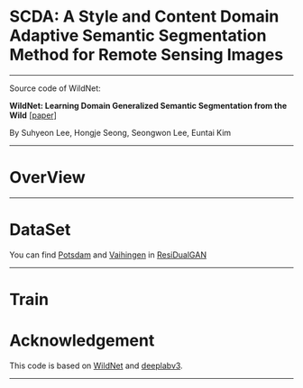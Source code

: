 # SCDA: A Style and Content Domain Adaptive Semantic Segmentation Method for Remote Sensing Images
************************************

Source code of WildNet:

__WildNet: Learning Domain Generalized Semantic Segmentation from the Wild__ [[paper]](https://arxiv.org/abs/2204.01446)

By Suhyeon Lee, Hongje Seong, Seongwon Lee, Euntai Kim

************************************

# OverView

************************************
# DataSet
 You can find [Potsdam](https://www.isprs.org/education/benchmarks/UrbanSemLab/2d-sem-label-potsdam.aspx) and [Vaihingen](https://www.isprs.org/education/benchmarks/UrbanSemLab/2d-sem-label-potsdam.aspx) in [ResiDualGAN](https://github.com/miemieyanga/ResiDualGAN-DRDG)
************************************

# Train


# Acknowledgement
This code is based on  [WildNet](https://github.com/suhyeonlee/WildNet) and [deeplabv3](https://github.com/bubbliiiing/deeplabv3-plus-pytorch).
************************************
